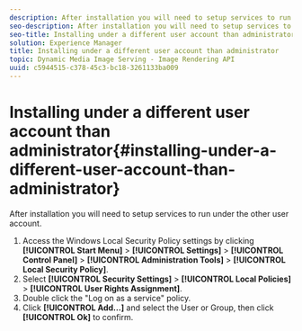 ```yaml
---
description: After installation you will need to setup services to run under the other user account.
seo-description: After installation you will need to setup services to run under the other user account.
seo-title: Installing under a different user account than administrator
solution: Experience Manager
title: Installing under a different user account than administrator
topic: Dynamic Media Image Serving - Image Rendering API
uuid: c5944515-c378-45c3-bc18-3261133ba009
---
```


# Installing under a different user account than administrator{#installing-under-a-different-user-account-than-administrator}

After installation you will need to setup services to run under the other user account.

1. Access the Windows Local Security Policy settings by clicking **[!UICONTROL Start Menu]** > **[!UICONTROL Settings]** > **[!UICONTROL Control Panel]** > **[!UICONTROL Administration Tools]** > **[!UICONTROL Local Security Policy]**.
1. Select **[!UICONTROL Security Settings]** > **[!UICONTROL Local Policies]** > **[!UICONTROL User Rights Assignment]**.
1. Double click the "Log on as a service" policy.
1. Click **[!UICONTROL Add…]** and select the User or Group, then click **[!UICONTROL Ok]** to confirm.
